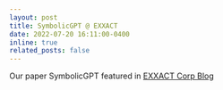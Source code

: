 ```yaml
---
layout: post
title: SymbolicGPT @ EXXACT
date: 2022-07-20 16:11:00-0400
inline: true
related_posts: false
---
```


Our paper SymbolicGPT featured in <a href="https://www.exxactcorp.com/blog/Deep-Learning/neural-symbolic-regression-distilling-science-from-data">EXXACT Corp Blog</a>